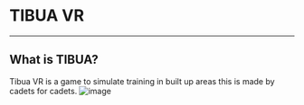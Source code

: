 # TIBUA VR

---
## What is TIBUA?

Tibua VR is a game to simulate training in built up areas this is made by cadets for cadets.
![image](https://user-images.githubusercontent.com/85703593/220110870-d4c620f3-d1e3-40c8-a63b-0079909cbc13.png)
